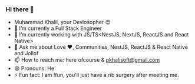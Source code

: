 ### Hi there 👋

<!--
**Khalisoft/Khalisoft** is a ✨ _special_ ✨ repository because its `README.md` (this file) appears on your GitHub profile.

Here are some ideas to get you started:-->

- Muhammad Khalil, your Devlosopher 😊
- 🔭 I’m currently a Full Stack Engineer
- 🌱 I’m currently working with JS/TS<NestJS, NextJS, ReactJS and React Native>
- 💬 Ask me about Love ❤️, Communities, NestJS, ReactJS & React Native and Jollof
- 📫 How to reach me: here ofcourse & pkhalisoft@gmail.com
- 😄 Pronouns: He
- ⚡ Fun fact: I am !fun, you'll just have a rib surgery after meeting me.
<!-- - - 🌱 I’m currently learning ... -->
<!-- - 👯 I’m looking to collaborate on ... -->
<!-- - 🤔 I’m looking for help with ... -->

